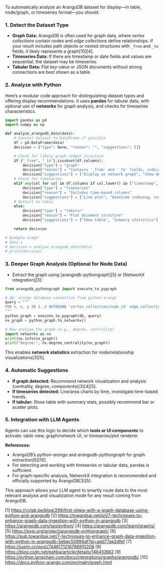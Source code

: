 To automatically analyze an ArangoDB dataset for display—in table, node/graph, or timeseries format—you should:

### 1. **Detect the Dataset Type**

- **Graph Data:** ArangoDB is often used for graph data, where *vertex collections* contain nodes and *edge collections* define relationships. If your result includes path objects or nested structures with `_from` and `_to` fields, it likely represents a graph[10][4].
- **Timeseries Data:** If there are timestamp or date fields and values are sequential, the dataset may be timeseries.
- **Tabular Data:** Flat key-value or JSON documents without strong connections are best shown as a table.

### 2. **Analyze with Python**

Here’s a modular code approach for distinguishing dataset types and offering display recommendations. It uses **pandas** for tabular data, with optional use of **networkx** for graph analysis, and checks for timeseries characteristics.

```python
import pandas as pd
import numpy as np

def analyze_arangodb_data(data):
    # Convert dataset to DataFrame if possible
    df = pd.DataFrame(data)
    decision = {"type": None, "reason": "", "suggestions": []}

    # Check for likely graph (edge) structure
    if {"_from", "_to"}.issubset(df.columns):
        decision["type"] = "graph"
        decision["reason"] = "Contains '_from' and '_to' fields, indicating edges"
        decision["suggestions"] = ["Display as network graph", "Show degree/hub analysis"]
    # Check for timeseries
    elif any(col for col in df.columns if col.lower() in ["timestamp", "date", "datetime"] or np.issubdtype(df[col], np.datetime64)):
        decision["type"] = "timeseries"
        decision["reason"] = "Includes time-based columns"
        decision["suggestions"] = ["Line plot", "Datetime indexing, resampling"]
    # Default to table
    else:
        decision["type"] = "tabular"
        decision["reason"] = "Flat document structure"
        decision["suggestions"] = ["Show table", "Summary statistics"]

    return decision

# Example usage:
# data = 
# decision = analyze_arangodb_data(data)
# print(decision)
```

### 3. **Deeper Graph Analysis (Optional for Node Data)**

- Extract the graph using [arangodb-pythongraph][5] or [NetworkX integration][3]:

```python
from arangodb_pythongraph import execute_to_pygraph

# db: arango database connection from python-arango
query = """
FOR v, e, p IN 1..2 OUTBOUND 'vertex_collection/node_id' edge_collection RETURN p
"""
python_graph = execute_to_pygraph(db, query)
nx_graph = python_graph.to_networkx()

# Now analyze the graph (e.g., degree, centrality)
import networkx as nx
print(nx.info(nx_graph))
print("Degree:", nx.degree_centrality(nx_graph))
```
This enables **network statistics** extraction for node/relationship visualizations[3][5].

### 4. **Automatic Suggestions**

- **If graph detected:** Recommend network visualization and analysis (centrality, degree, components)[3][4][5].
- **If timeseries detected:** Line/area charts by time, investigate time-based trends.
- **If tabular:** Show table with summary stats, possibly recommend bar or scatter plots.

### 5. **Integration with LLM Agents**
Agents can use this logic to decide which **tools or UI components** to activate: table view, graph/network UI, or timeseries/plot renderer.

**References:**  
- ArangoDB’s *python-arango* and *arangodb-pythongraph* for graph extraction[5][10].
- For detecting and working with timeseries or tabular data, pandas is sufficient.
- For graph-specific analysis, NetworkX integration is recommended and officially supported by ArangoDB[3][5].

This approach allows your LLM agent to smartly route data to the most relevant analysis and visualization mode for any result coming from ArangoDB.

[1] https://cylab.be/blog/299/first-steps-with-a-graph-database-using-python-and-arangodb
[2] https://towardsai.net/p/l/7-techniques-to-enhance-graph-data-ingestion-with-python-in-arangodb
[3] https://arangodb.com/tag/python/
[4] https://arangodb.com/learn/graphs/
[5] https://pypi.org/project/arangodb-pythongraph/
[6] https://pub.towardsai.net/7-techniques-to-enhance-graph-data-ingestion-with-python-in-arangodb-5ebec50994af?gi=add77ae2dfef
[7] https://juejin.cn/post/7448171218786910208
[8] https://blog.csdn.net/eahba/article/details/146410662
[9] https://python.langchain.com/docs/integrations/graphs/arangodb/
[10] https://docs.python-arango.com/en/main/graph.html